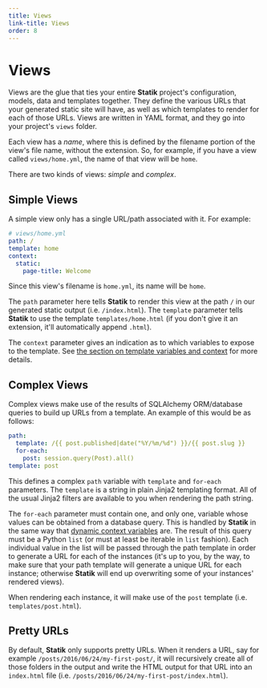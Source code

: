 ```yaml
---
title: Views
link-title: Views
order: 8
---
```


# Views

Views are the glue that ties your entire **Statik** project's
configuration, models, data and templates together. They define the
various URLs that your generated static site will have, as well as which
templates to render for each of those URLs. Views are written in YAML
format, and they go into your project's `views` folder.

Each view has a *name*, where this is defined by the filename portion of
the view's file name, without the extension. So, for example, if you
have a view called `views/home.yml`, the name of that view will be
`home`.

There are two kinds of views: *simple* and *complex*.

## Simple Views
A simple view only has a single URL/path associated with it. For
example:

```yaml
# views/home.yml
path: /
template: home
context:
  static:
    page-title: Welcome
```

Since this view's filename is `home.yml`, its name will be `home`.

The `path` parameter here tells **Statik** to render this view at the
path `/` in our generated static output (i.e. `/index.html`). The
`template` parameter tells **Statik** to use the template
`templates/home.html` (if you don't give it an extension, it'll
automatically append `.html`).

The `context` parameter gives an indication as to which variables to
expose to the template. See
[the section on template variables and context](../templates/#variables)
for more details.

## Complex Views
Complex views make use of the results of SQLAlchemy ORM/database queries
to build up URLs from a template. An example of this would be as
follows:

```yaml
path:
  template: /{{ post.published|date("%Y/%m/%d") }}/{{ post.slug }}
  for-each:
    post: session.query(Post).all()
template: post
```

This defines a complex `path` variable with `template` and `for-each`
parameters. The `template` is a string in plain Jinja2 templating
format. All of the usual Jinja2 filters are available to you when
rendering the path string.

The `for-each` parameter must contain one, and only one, variable whose
values can be obtained from a database query. This is handled by
**Statik** in the same way that
[dynamic context variables](../templates/#dynamic-context-variables) are.
The result of this query must be a Python `list` (or must at least be
iterable in `list` fashion). Each individual value in the list will be
passed through the path template in order to generate a URL for each of
the instances (it's up to you, by the way, to make sure that your path
template will generate a unique URL for each instance; otherwise
**Statik** will end up overwriting some of your instances' rendered
views).

When rendering each instance, it will make use of the `post` template
(i.e. `templates/post.html`).

## Pretty URLs
By default, **Statik** only supports pretty URLs. When it renders a URL,
say for example `/posts/2016/06/24/my-first-post/`, it will recursively
create all of those folders in the output and write the HTML output for
that URL into an `index.html` file (i.e.
`/posts/2016/06/24/my-first-post/index.html`).